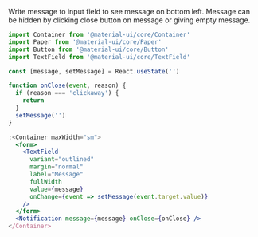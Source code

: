 Write message to input field to see message on bottom left. Message can be
hidden by clicking close button on message or giving empty message.

```jsx
import Container from '@material-ui/core/Container'
import Paper from '@material-ui/core/Paper'
import Button from '@material-ui/core/Button'
import TextField from '@material-ui/core/TextField'

const [message, setMessage] = React.useState('')

function onClose(event, reason) {
  if (reason === 'clickaway') {
    return
  }
  setMessage('')
}

;<Container maxWidth="sm">
  <form>
    <TextField
      variant="outlined"
      margin="normal"
      label="Message"
      fullWidth
      value={message}
      onChange={event => setMessage(event.target.value)}
    />
  </form>
  <Notification message={message} onClose={onClose} />
</Container>
```

